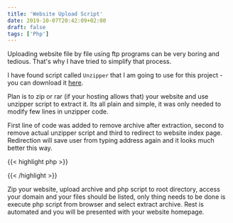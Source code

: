 ```yaml
---
title: 'Website Upload Script'
date: 2019-10-07T20:42:09+02:00
draft: false
tags: ['Php']
---
```


Uploading website file by file using ftp programs can be very boring and
tedious. That's why I have tried to simplify that process.

I have found script called `Unzipper` that I am going to use for this project -
you can download it [here](https://github.com/ndeet/unzipper).

Plan is to zip or rar (if your hosting allows that) your website and use
unzipper script to extract it. Its all plain and simple, it was only needed to
modify few lines in unzipper code.

First line of code was added to remove archive after extraction, second to
remove actual unzipper script and third to redirect to website index page.
Redirection will save user from typing address again and it looks much better
this way.

{{< highlight php >}}

<?php
unlink($archive);
unlink(__FILE__);
header('Location: /');
?>

{{< /highlight >}}

Zip your website, upload archive and php script to root directory, access your
domain and your files should be listed, only thing needs to be done is execute
php script from browser and select extract archive. Rest is automated and you
will be presented with your website homepage.
